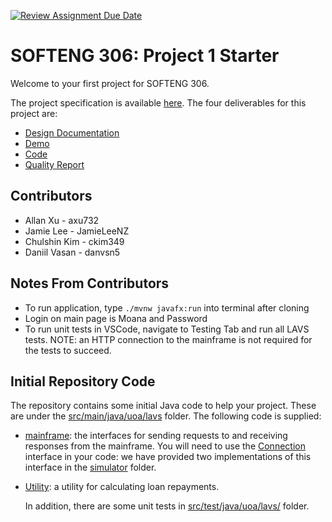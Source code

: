 [![Review Assignment Due Date](https://classroom.github.com/assets/deadline-readme-button-22041afd0340ce965d47ae6ef1cefeee28c7c493a6346c4f15d667ab976d596c.svg)](https://classroom.github.com/a/5pVslkgH)

# SOFTENG 306: Project 1 Starter

Welcome to your first project for SOFTENG 306.

The project specification is available [here](https://canvas.auckland.ac.nz/courses/105857/files/13471322). The four deliverables for this project are:

- [Design Documentation](https://canvas.auckland.ac.nz/courses/105857/assignments/400876)
- [Demo](https://canvas.auckland.ac.nz/courses/105857/assignments/400878)
- [Code](https://canvas.auckland.ac.nz/courses/105857/assignments/400879)
- [Quality Report](https://canvas.auckland.ac.nz/courses/105857/assignments/404409)

## Contributors

- Allan Xu - axu732
- Jamie Lee - JamieLeeNZ
- Chulshin Kim - ckim349
- Daniil Vasan - danvsn5

## Notes From Contributors

- To run application, type `./mvnw javafx:run` into terminal after cloning
- Login on main page is Moana and Password
- To run unit tests in VSCode, navigate to Testing Tab and run all LAVS tests. NOTE: an HTTP connection to the mainframe is not required for the tests to succeed.

## Initial Repository Code

The repository contains some initial Java code to help your project. These are under the [src/main/java/uoa/lavs](src/main/java/uoa/lavs) folder. The following code is supplied:

- [mainframe](src/main/java/uoa/lavs/mainframe): the interfaces for sending requests to and receiving responses from the mainframe. You will need to use the [Connection](src/main/java/uoa/lavs/mainframe/Connection.java) interface in your code: we have provided two implementations of this interface in the [simulator](src/main/java/uoa/lavs/mainframe/simulator/) folder.
- [Utility](src/main/java/uoa/lavs/utility/): a utility for calculating loan repayments.

  In addition, there are some unit tests in [src/test/java/uoa/lavs/](src/test/java/uoa/lavs/) folder.
